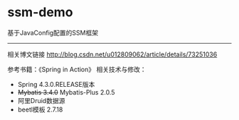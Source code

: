 # ssm-demo
基于JavaConfig配置的SSM框架

---
相关博文链接 http://blog.csdn.net/u012809062/article/details/73251036

参考书籍：《Spring in Action》
相关技术与修改：
- Spring 4.3.0.RELEASE版本
- ~~Mybatis 3.4.0~~ Mybatis-Plus 2.0.5
- 阿里Druid数据源
- beetl模板 2.7.18